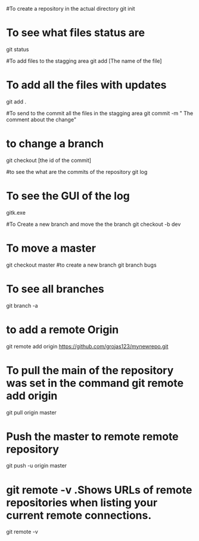 
#To create a repository in the actual directory
git init

# To see what files status are
git status

#To add files to the stagging area
git add [The name of the file]
# To add all the files with updates
git add .

#To send to the commit all the files in the stagging area
git commit -m " The comment about the change"

# to change a branch
git checkout [the id of the commit]

#to see the what are the commits of the repository
git log

# To see the GUI of the log 
gitk.exe

#To Create a new branch and move the the branch 
git checkout -b dev 
# To move a master 
git checkout master
#to create a new branch
git branch bugs
# To see all branches
git branch -a
# to add a remote Origin 
git remote add origin https://github.com/grojas123/mynewrepo.git


# To pull the main of the repository was set in the command git remote add origin
git pull origin master 
# Push the master to remote remote repository 
git push -u origin master
# git remote -v .Shows URLs of remote repositories when listing your current remote connections.
git remote -v 
